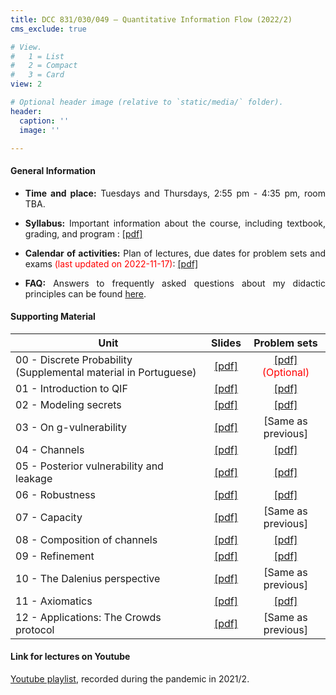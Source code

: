 ```yaml
---
title: DCC 831/030/049 – Quantitative Information Flow (2022/2)
cms_exclude: true

# View.
#   1 = List
#   2 = Compact
#   3 = Card
view: 2

# Optional header image (relative to `static/media/` folder).
header:
  caption: ''
  image: ''

---
```


<div style="text-align: justify"> 

#### General Information

- **Time and place:** Tuesdays and Thursdays, 2:55 pm - 4:35 pm, room TBA.

- **Syllabus:** Important information about the course, including textbook, grading, and program : [[pdf]](https://homepages.dcc.ufmg.br/~msalvim/courses/qif/Lecture00-A_Syllabus%5bstill%5d.pdf)

- **Calendar of activities:** Plan of lectures, due dates for problem sets and exams <span style="color:red">(last updated on 2022-11-17)</span>: [[pdf]](https://homepages.dcc.ufmg.br/~msalvim/courses/qif/QIF-2022-2%20-%20Calendar.pdf)

<!-- - <span style="color:red">**Seminars:**</span>
    - <span style="color:red">Instructions:</span> [[pdf]](https://homepages.dcc.ufmg.br/~msalvim/courses/qif/seminar%5binstructions%5d.pdf)
    - <span style="color:red">Groups, topics, and presentation dates:</span> [[pdf]](https://homepages.dcc.ufmg.br/~msalvim/courses/qif/seminar%5bgroups-and-dates%5d.pdf) -->

- **FAQ:** Answers to frequently asked questions about my didactic principles can be found [here](../../faqs/teaching-grading/).

#### Supporting Material

| Unit | Slides | Problem sets |
| --- | :---: | :---: | 
| 00 - Discrete Probability (Supplemental material in Portuguese) | [[pdf]](https://homepages.dcc.ufmg.br/~msalvim/courses/qif/Lecture00-B_DiscreteProbability%5bstill%5d.pdf) | [[pdf]](https://homepages.dcc.ufmg.br/~msalvim/courses/qif/ProblemSet0_DiscreteProbability%5bquestions%5d.pdf) <span style="color:red"> (Optional) </span> |
| 01 - Introduction to QIF | [[pdf]](https://homepages.dcc.ufmg.br/~msalvim/courses/qif/Lecture01_Chap01-Introduction%5bstill%5d.pdf) | [[pdf]](https://homepages.dcc.ufmg.br/~msalvim/courses/qif/ProblemSetA_Chap01%5bquestions%5d.pdf) |
| 02 - Modeling secrets | [[pdf]](https://homepages.dcc.ufmg.br/~msalvim/courses/qif/Lecture02_Chap02-ModelingSecrets%5bstill%5d.pdf) | [[pdf]](https://homepages.dcc.ufmg.br/~msalvim/courses/qif/ProblemSetB_Chap02-03%5bquestions%5d.pdf) |
| 03 - On g-vulnerability | [[pdf]](https://homepages.dcc.ufmg.br/~msalvim/courses/qif/Lecture03_Chap03-gVulnerability%5bstill%5d.pdf) | [Same as previous] |
| 04 - Channels | [[pdf]](https://homepages.dcc.ufmg.br/~msalvim/courses/qif/Lecture04_Chap04-Channels%5bstill%5d.pdf) | [[pdf]](https://homepages.dcc.ufmg.br/~msalvim/courses/qif/ProblemSetC_Chap04%5bquestions%5d.pdf) |
| 05 - Posterior vulnerability and leakage | [[pdf]](https://homepages.dcc.ufmg.br/~msalvim/courses/qif/Lecture05_Chap05-PosteriorVulnerabilityAndLeakage%5bstill%5d.pdf) | [[pdf]](https://homepages.dcc.ufmg.br/~msalvim/courses/qif/ProblemSetD_Chap05%5bquestions%5d.pdf) |
| 06 - Robustness | [[pdf]](https://homepages.dcc.ufmg.br/~msalvim/courses/qif/Lecture06_Chap06-Robustness%5bstill%5d.pdf) | [[pdf]](https://homepages.dcc.ufmg.br/~msalvim/courses/qif/ProblemSetE_Chap06-07%5bquestions%5d.pdf) |
| 07 - Capacity | [[pdf]](https://homepages.dcc.ufmg.br/~msalvim/courses/qif/Lecture07_Chap07-Capacity%5bstill%5d.pdf) | [Same as previous] |
| 08 - Composition of channels | [[pdf]](https://homepages.dcc.ufmg.br/~msalvim/courses/qif/Lecture08_Chap08-CompositionOfChannels%5bstill%5d.pdf) | [[pdf]](https://homepages.dcc.ufmg.br/~msalvim/courses/qif/ProblemSetF_Chap08%5bquestions%5d.pdf) |
| 09 - Refinement | [[pdf]](https://homepages.dcc.ufmg.br/~msalvim/courses/qif/Lecture09_Chap09-Refinement%5bstill%5d.pdf) | [[pdf]](https://homepages.dcc.ufmg.br/~msalvim/courses/qif/ProblemSetG_Chap09-10%5bquestions%5d.pdf) |
| 10 - The Dalenius perspective | [[pdf]](https://homepages.dcc.ufmg.br/~msalvim/courses/qif/Lecture10_Chap10-TheDaleniusPerspective%5bstill%5d.pdf) | [Same as previous] |
| 11 - Axiomatics | [[pdf]](https://homepages.dcc.ufmg.br/~msalvim/courses/qif/Lecture11_Chap11-Axiomatics%5bstill%5d.pdf) | [[pdf]](https://homepages.dcc.ufmg.br/~msalvim/courses/qif/ProblemSetH_Chap11-18%5bquestions%5d.pdf) |
| 12 - Applications: The Crowds protocol | [[pdf]](https://homepages.dcc.ufmg.br/~msalvim/courses/qif/Lecture12_Chap18-TheCrowdsProtocol%5bstill%5d.pdf) | [Same as previous] |

####  Link for lectures on Youtube

 
[Youtube playlist](https://www.youtube.com/playlist?list=PLaZL0hVGCZkF7N5_RoC4vETrImPVj0jET), recorded during the pandemic  in 2021/2.

</div>